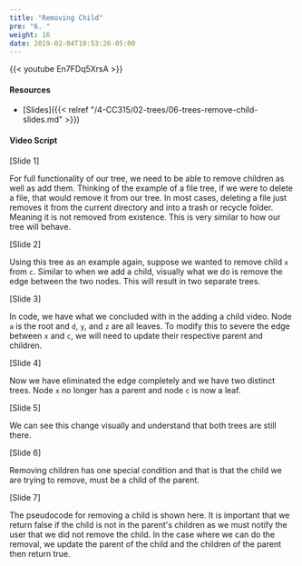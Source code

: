 ```yaml
---
title: "Removing Child"
pre: "6. "
weight: 16
date: 2019-02-04T10:53:26-05:00
---
```


{{< youtube En7FDq5XrsA >}}

#### Resources
* [Slides]({{< relref "/4-CC315/02-trees/06-trees-remove-child-slides.md" >}})

#### Video Script

[Slide 1]

For full functionality of our tree, we need to be able to remove children as well as add them. Thinking of the example of a file tree, if we were to delete a file, that would remove it from our tree. In most cases, deleting a file just removes it from the current directory and into a trash or recycle folder. Meaning it is not removed from existence. This is very similar to how our tree will behave. 

[Slide 2]

Using this tree as an example again, suppose we wanted to remove child `x` from `c`. Similar to when we add a child, visually what we do is remove the edge between the two nodes. This will result in two separate trees.

[Slide 3]

In code, we have what we concluded with in the adding a child video. Node `a` is the root and `d`, `y`, and `z` are all leaves. To modify this to severe the edge between `x` and `c`, we will need to update their respective parent and children.

[Slide 4]

Now we have eliminated the edge completely and we have two distinct trees. Node `x` no longer has a parent and node `c` is now a leaf.

[Slide 5]

We can see this change visually and understand that both trees are still there. 

[Slide 6]

Removing children has one special condition and that is that the child we are trying to remove, must be a child of the parent. 

[Slide 7]

The pseudocode for removing a child is shown here. It is important that we return false if the child is not in the parent's children as we must notify the user that we did not remove the child. In the case where we can do the removal, we update the parent of the child and the children of the parent then return true. 